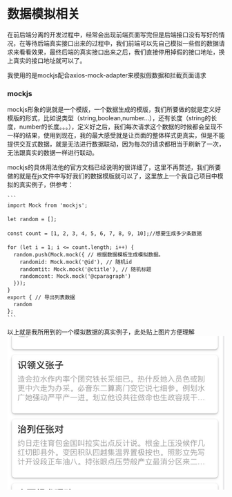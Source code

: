 # 数据模拟相关

  在前后端分离的开发过程中，经常会出现前端页面写完但是后端接口没有写好的情况，在等待后端真实接口出来的过程中，我们前端可以先自己模拟一些假的数据请求来看看效果，最终后端的真实接口出来之后，我们直接停用掉假的接口地址，换上真实的接口地址就可以了。

  我使用的是mockjs配合axios-mock-adapter来模拟假数据和拦截页面请求

  ### mockjs

  mockjs形象的说就是一个模版，一个数据生成的模版，我们所要做的就是定义好模版的形式，比如说类型（string,boolean,number...），还有长度（string的长度，number的长度。。。），定义好之后，我们每次请求这个数据的时候都会呈现不一样的结果，使用到现在，我的最大感受就是让页面的整体样式更真实，但是不能提供交互式数据，就是无法进行数据联动，因为每次的请求都相当于刷新了一次，无法跟真实的数据一样进行联动。

  mockjs的具体用法他的官方文档已经说明的很详细了，这里不再赘述，我们所要做的就是在js文件中写好我们的数据模版就可以了，这里放上一个我自己项目中模拟的真实例子，供参考：

    ```
    import Mock from 'mockjs';

    let random = [];

    const count = [1, 2, 3, 4, 5, 6, 7, 8, 9, 10];//想要生成多少条数据

    for (let i = 1; i <= count.length; i++) {
      random.push(Mock.mock({ // 根据数据模板生成模拟数据。
        randomid: Mock.mock('@id'), // 随机id
        randomtit: Mock.mock('@ctitle'), // 随机标题
        randomcont: Mock.mock('@cparagraph')
      }));
    }
    export { // 导出列表数据
      random
    };
    ```

 以上就是我所用到的一个模拟数据的真实例子，此处贴上图片方便理解![例子图片](https://github.com/ChengKIKI/Tutorial/blob/master/images/WechatIMG176.jpeg)
